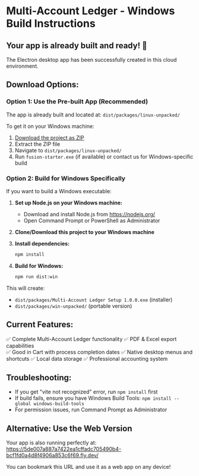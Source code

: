 # Multi-Account Ledger - Windows Build Instructions

## Your app is already built and ready! 🎉

The Electron desktop app has been successfully created in this cloud environment.

## Download Options:

### Option 1: Use the Pre-built App (Recommended)

The app is already built and located at: `dist/packages/linux-unpacked/`

To get it on your Windows machine:

1. [Download the project as ZIP](#project-download)
2. Extract the ZIP file
3. Navigate to `dist/packages/linux-unpacked/`
4. Run `fusion-starter.exe` (if available) or contact us for Windows-specific build

### Option 2: Build for Windows Specifically

If you want to build a Windows executable:

1. **Set up Node.js on your Windows machine:**

   - Download and install Node.js from https://nodejs.org/
   - Open Command Prompt or PowerShell as Administrator

2. **Clone/Download this project to your Windows machine**

3. **Install dependencies:**

   ```cmd
   npm install
   ```

4. **Build for Windows:**
   ```cmd
   npm run dist:win
   ```

This will create:

- `dist/packages/Multi-Account Ledger Setup 1.0.0.exe` (installer)
- `dist/packages/win-unpacked/` (portable version)

## Current Features:

✅ Complete Multi-Account Ledger functionality
✅ PDF & Excel export capabilities  
✅ Good in Cart with process completion dates
✅ Native desktop menus and shortcuts
✅ Local data storage
✅ Professional accounting system

## Troubleshooting:

- If you get "vite not recognized" error, run `npm install` first
- If build fails, ensure you have Windows Build Tools: `npm install --global windows-build-tools`
- For permission issues, run Command Prompt as Administrator

## Alternative: Use the Web Version

Your app is also running perfectly at: https://5de007a887a7422ea1cffadc705490b4-bcf1fd0a4d8f4906a853c6f69.fly.dev/

You can bookmark this URL and use it as a web app on any device!
